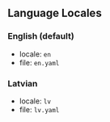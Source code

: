 ## Language Locales

### English (default)
- locale: `en`
- file: `en.yaml`

### Latvian
- locale: `lv`
- file: `lv.yaml`